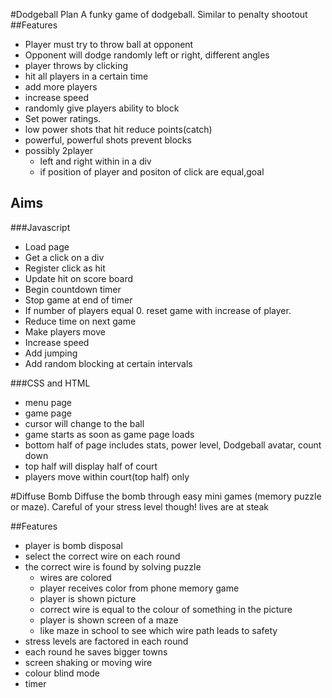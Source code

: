 #Dodgeball Plan
A funky game of dodgeball. Similar to penalty shootout
##Features
* Player must try to throw ball at opponent
* Opponent will dodge randomly left or right, different angles
* player throws by clicking 
* hit all players in a certain time
* add more players
* increase speed
* randomly give players ability to block
* Set power ratings.
* low power shots that hit reduce points(catch)
* powerful, powerful shots prevent blocks
* possibly 2player
	* left and right within in a div
	* if position of player and positon of click are equal,goal
	

## Aims
###Javascript
* Load page  
* Get a click on a div
* Register click as hit
* Update hit on score board
* Begin countdown timer
* Stop game at end of timer
* If number of players equal 0. reset game with increase of player.
* Reduce time on next game
* Make players move
* Increase speed
* Add jumping 
* Add random blocking at certain intervals


###CSS and HTML
* menu page
* game page
* cursor will change to the ball
* game starts as soon as game page loads
* bottom half of page includes stats, power level, Dodgeball avatar, count down
* top half will display half of court
* players move within court(top half) only

#Diffuse Bomb
Diffuse the bomb through easy mini games (memory puzzle or maze). Careful of your stress level though! lives are at steak

##Features
* player is bomb disposal
* select the correct wire on each round
* the correct wire is found by solving puzzle
	* wires are colored
	* player receives color from phone memory game
	* player is shown picture 
	* correct wire is equal to the colour of something in the picture
	* player is shown screen of a maze 
	* like maze in school to see which wire path leads to safety
* stress levels are factored in each round
* each round he saves bigger towns
* screen shaking or moving wire
* colour blind mode
* timer









